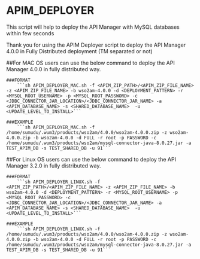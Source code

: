# APIM_DEPLOYER
This script will help to deploy the API Manager with MySQL databases within few seconds


Thank you for using the APIM Deployer script to deploy the API Manager 4.0.0 in Fully Distributed deployment (TM separated or not)

##For MAC OS users can use the below command to deploy the API Manager 4.0.0 in fully distributed way.

    ###FORMAT
        ```sh APIM_DEPLOYER_MAC.sh -f <APIM_ZIP_PATH>/<APIM_ZIP_FILE_NAME> -z <APIM_ZIP_FILE_NAME> -b wso2am-4.0.0 -d <DEPLOYMENT_PATTERN> -r <MYSQL_ROOT_USERNAME> -p <MYSQL_ROOT_PASSWORD> -c <JDBC_CONNECTOR_JAR_LOCATION>/<JDBC_CONNECTOR_JAR_NAME> -a <APIM_DATABASE_NAME> -s <SHARED_DATABASE_NAME>  -u <UPDATE_LEVEL_TO_INSTALL>```

    ###EXAMPLE
        ```sh APIM_DEPLOYER_MAC.sh -f /home/sumudu/.wum3/products/wso2am/4.0.0/wso2am-4.0.0.zip -z wso2am-4.0.0.zip -b wso2am-4.0.0 -d FULL -r root -p PASSWORD -c /home/sumudu/.wum3/products/wso2am/mysql-connector-java-8.0.27.jar -a TEST_APIM_DB -s TEST_SHARED_DB -u 91```

##For Linux OS users can use the below command to deploy the API Manager 3.2.0 in fully distributed way.

    ###FORMAT
        ```sh APIM_DEPLOYER_LINUX.sh -f <APIM_ZIP_PATH>/<APIM_ZIP_FILE_NAME> -z <APIM_ZIP_FILE_NAME> -b wso2am-4.0.0 -d <DEPLOYMENT_PATTERN> -r <MYSQL_ROOT_USERNAME> -p <MYSQL_ROOT_PASSWORD> -c <JDBC_CONNECTOR_JAR_LOCATION>/<JDBC_CONNECTOR_JAR_NAME> -a <APIM_DATABASE_NAME> -s <SHARED_DATABASE_NAME>  -u <UPDATE_LEVEL_TO_INSTALL>```

    ###EXAMPLE
        ```sh APIM_DEPLOYER_LINUX.sh -f /home/sumudu/.wum3/products/wso2am/4.0.0/wso2am-4.0.0.zip -z wso2am-4.0.0.zip -b wso2am-4.0.0 -d FULL -r root -p PASSWORD -c /home/sumudu/.wum3/products/wso2am/mysql-connector-java-8.0.27.jar -a TEST_APIM_DB -s TEST_SHARED_DB -u 91```

